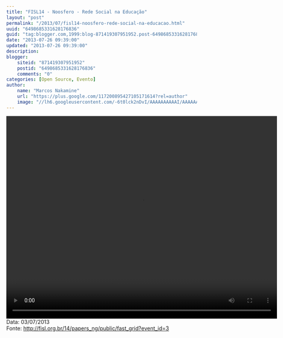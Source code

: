 ```yaml
---
title: "FISL14 - Noosfero - Rede Social na Educação"
layout: "post"
permalink: "/2013/07/fisl14-noosfero-rede-social-na-educacao.html"
uuid: "6498685331628176836"
guid: "tag:blogger.com,1999:blog-871419307951952.post-6498685331628176836"
date: "2013-07-26 09:39:00"
updated: "2013-07-26 09:39:00"
description: 
blogger:
    siteid: "871419307951952"
    postid: "6498685331628176836"
    comments: "0"
categories: [Open Source, Evento]
author: 
    name: "Marcos Nakamine"
    url: "https://plus.google.com/117200895427105171614?rel=author"
    image: "//lh6.googleusercontent.com/-6t0lck2nDvI/AAAAAAAAAAI/AAAAAAAAOBw/_9ON3AiIr48/s32-c/photo.jpg"
---
```


<div class="css-full-post-content js-full-post-content">
<video controls="" height="535" width="716">  <source src="http://hemingway.softwarelivre.org/fisl14/high/40a/sala40a-high-201307031507.ogg" type="video/ogg"></source>  Your browser does not support the video tag. </video>Data: 03/07/2013<br>Fonte: <a href="http://fisl.org.br/14/papers_ng/public/fast_grid?event_id=3">http://fisl.org.br/14/papers_ng/public/fast_grid?event_id=3</a>
</div>